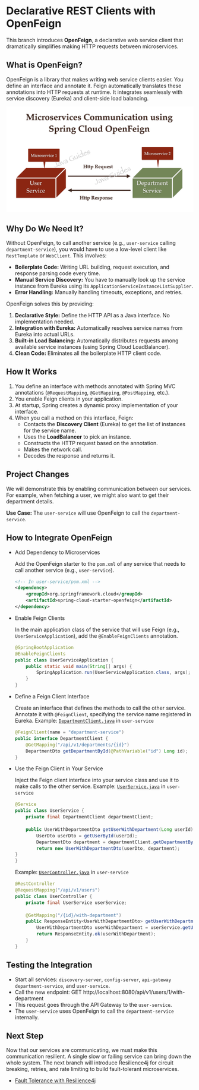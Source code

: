 # Declarative REST Clients with OpenFeign

This branch introduces **OpenFeign**, a declarative web service client that dramatically simplifies making HTTP requests between microservices.

## What is OpenFeign?

OpenFeign is a library that makes writing web service clients easier. You define an interface and annotate it. Feign automatically translates these annotations into HTTP requests at runtime. It integrates seamlessly with service discovery (Eureka) and client-side load balancing.

![Open Feign Diagram](resources/open-feign.png)

## Why Do We Need It?

Without OpenFeign, to call another service (e.g., `user-service` calling `department-service`), you would have to use a low-level client like `RestTemplate` or `WebClient`. This involves:
*   **Boilerplate Code:** Writing URL building, request execution, and response parsing code every time.
*   **Manual Service Discovery:** You have to manually look up the service instance from Eureka using its `ApplicationServiceInstanceListSupplier`.
*   **Error Handling:** Manually handling timeouts, exceptions, and retries.

OpenFeign solves this by providing:
1.  **Declarative Style:** Define the HTTP API as a Java interface. No implementation needed.
2.  **Integration with Eureka:** Automatically resolves service names from Eureka into actual URLs.
3.  **Built-in Load Balancing:** Automatically distributes requests among available service instances (using Spring Cloud LoadBalancer).
4.  **Clean Code:** Eliminates all the boilerplate HTTP client code.

## How It Works

1.  You define an interface with methods annotated with Spring MVC annotations (`@RequestMapping`, `@GetMapping`, `@PostMapping`, etc.).
2.  You enable Feign clients in your application.
3.  At startup, Spring creates a dynamic proxy implementation of your interface.
4.  When you call a method on this interface, Feign:
    *   Contacts the **Discovery Client** (Eureka) to get the list of instances for the service name.
    *   Uses the **LoadBalancer** to pick an instance.
    *   Constructs the HTTP request based on the annotation.
    *   Makes the network call.
    *   Decodes the response and returns it.

## Project Changes

We will demonstrate this by enabling communication between our services. For example, when fetching a user, we might also want to get their department details.

**Use Case:** The `user-service` will use OpenFeign to call the `department-service`.

## How to Integrate OpenFeign

* Add Dependency to Microservices

    Add the OpenFeign starter to the `pom.xml` of any service that needs to call another service (e.g., `user-service`).
    ```xml
    <!-- In user-service/pom.xml -->
    <dependency>
        <groupId>org.springframework.cloud</groupId>
        <artifactId>spring-cloud-starter-openfeign</artifactId>
    </dependency>
    ```
* Enable Feign Clients

    In the main application class of the service that will use Feign (e.g., `UserServiceApplication`), add the `@EnableFeignClients` annotation.
    ```java
    @SpringBootApplication
    @EnableFeignClients
    public class UserServiceApplication {
        public static void main(String[] args) {
            SpringApplication.run(UserServiceApplication.class, args);
        }
    }
    ```
* Define a Feign Client Interface

    Create an interface that defines the methods to call the other service. Annotate it with `@FeignClient`, specifying the service name registered in Eureka.
    Example: [`DepartmentClient.java`](services/user-service/src/main/java/com/example/user_service/client/DepartmentClient.java) in `user-service`
    ```java
    @FeignClient(name = "department-service")
    public interface DepartmentClient {
        @GetMapping("/api/v1/departments/{id}")
        DepartmentDto getDepartmentById(@PathVariable("id") Long id);
    }
    ```
* Use the Feign Client in Your Service

    Inject the Feign client interface into your service class and use it to make calls to the other service.
    Example: [`UserService.java`](services/user-service/src/main/java/com/example/user_service/service/UserService.java) in `user-service`
    ```java
    @Service
    public class UserService {
        private final DepartmentClient departmentClient;
        
        public UserWithDepartmentDto getUserWithDepartment(Long userId) {
            UserDto userDto = getUserById(userId);
            DepartmentDto department = departmentClient.getDepartmentById(userDto.getDepartmentId());
            return new UserWithDepartmentDto(userDto, department);
    }
    }
    ```
   Example: [`UserController.java`](services/user-service/src/main/java/com/example/user_service/controller/UserController.java) in `user-service`
    ```java
    @RestController
    @RequestMapping("/api/v1/users")
    public class UserController {
        private final UserService userService;
        
        @GetMapping("/{id}/with-department")
        public ResponseEntity<UserWithDepartmentDto> getUserWithDepartment(@PathVariable Long id) {
            UserWithDepartmentDto userWithDepartment = userService.getUserWithDepartment(id);
            return ResponseEntity.ok(userWithDepartment);
        }
    }
    ```
## Testing the Integration
* Start all services: `discovery-server`, `config-server`, `api-gateway` `department-service`, and `user-service`.
* Call the new endpoint: GET http://localhost:8080/api/v1/users/1/with-department
* This request goes through the API Gateway to the `user-service`.
* The `user-service` uses OpenFeign to call the `department-service` internally.

## Next Step
Now that our services are communicating, we must make this communication resilient. A single slow or failing service can bring down the whole system. The next branch will introduce Resilience4j for circuit breaking, retries, and rate limiting to build fault-tolerant microservices.
* [Fault Tolerance with Resilience4j](https://github.com/MdShohanurRahman/hands-on-spring-microservice/tree/fault-tolerance)